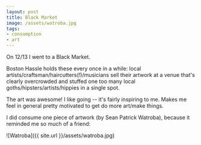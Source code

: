 ```yaml
---
layout: post
title: Black Market
image: /assets/watroba.jpg
tags: 
- consumption
- art
---
```


On 12/13 I went to a Black Market.

Boston Hassle holds these every once in a while: local artists/craftsman/haircutters(!)/musicians sell their artwork at a venue that's clearly overcrowded and stuffed one too many local goths/hipsters/artists/hippies in a single spot.

The art was awesome! I like going -- it's fairly inspiring to me. Makes me feel in general pretty motivated to get do more art/make things.

I did consume one piece of artwork (by Sean Patrick Watroba), because it reminded me so much of a friend:

![Watroba]({{ site.url }}/assets/watroba.jpg)